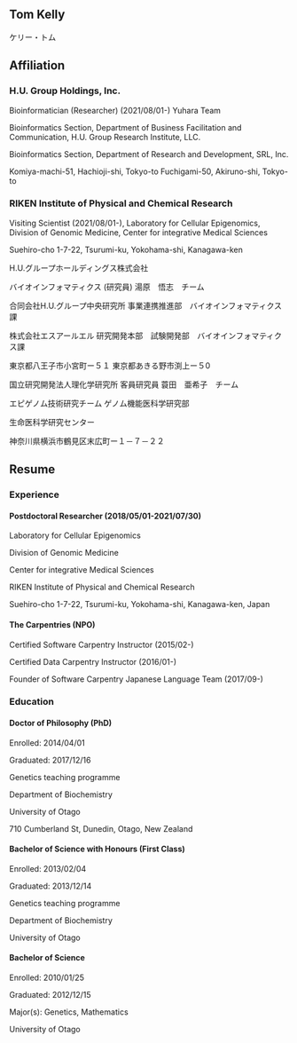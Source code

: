 Tom Kelly 
---------------------------------
ケリー・トム

## Affiliation

### H.U. Group Holdings, Inc.

Bioinformatician (Researcher)
(2021/08/01-)
Yuhara Team
 
Bioinformatics Section,
Department of Business Facilitation and Communication,
H.U. Group Research Institute, LLC.
 
Bioinformatics Section,
Department of Research and Development,
SRL, Inc.
 
Komiya-machi-51, Hachioji-shi, Tokyo-to
Fuchigami-50, Akiruno-shi, Tokyo-to
 
### RIKEN Institute of Physical and Chemical Research
 
Visiting Scientist (2021/08/01-),
Laboratory for Cellular Epigenomics,
Division of Genomic Medicine,
Center for integrative Medical Sciences
 
Suehiro-cho 1-7-22, Tsurumi-ku, Yokohama-shi, Kanagawa-ken
 
H.U.グループホールディングス株式会社

バイオインフォマティクス (研究員)
湯原　悟志　チーム
 
合同会社H.U.グループ中央研究所
事業連携推進部　バイオインフォマティクス課
 
株式会社エスアールエル
研究開発本部　試験開発部　バイオインフォマティクス課
 
東京都八王子市小宮町ー５１
東京都あきる野市渕上ー５0
 
国立研究開発法人理化学研究所
客員研究員
蓑田　亜希子　チーム
 
エピゲノム技術研究チーム
ゲノム機能医科学研究部
 
生命医科学研究センター
 
神奈川県横浜市鶴見区末広町ー１－７－２２

## Resume 
### Experience
 
#### Postdoctoral Researcher (2018/05/01-2021/07/30)

Laboratory for Cellular Epigenomics

Division of Genomic Medicine

Center for integrative Medical Sciences

RIKEN Institute of Physical and Chemical Research

Suehiro-cho 1-7-22, Tsurumi-ku, Yokohama-shi, Kanagawa-ken, Japan

#### The Carpentries (NPO)

Certified Software Carpentry Instructor (2015/02-)

Certified Data Carpentry Instructor (2016/01-)

Founder of Software Carpentry Japanese Language Team (2017/09-)

### Education
 
#### Doctor of Philosophy (PhD)

Enrolled: 2014/04/01

Graduated: 2017/12/16

Genetics teaching programme

Department of Biochemistry

University of Otago

710 Cumberland St, Dunedin, Otago, New Zealand
 
#### Bachelor of Science with Honours (First Class)

Enrolled: 2013/02/04

Graduated: 2013/12/14

Genetics teaching programme

Department of Biochemistry

University of Otago
 
#### Bachelor of Science

Enrolled: 2010/01/25

Graduated: 2012/12/15

Major(s): Genetics, Mathematics

University of Otago
